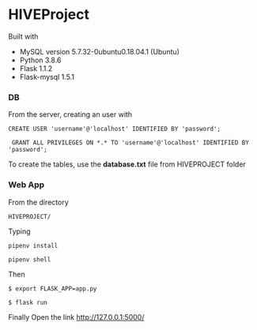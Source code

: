 # HIVEProject
Built with
* MySQL version 5.7.32-0ubuntu0.18.04.1 (Ubuntu)
* Python 3.8.6
* Flask 1.1.2
* Flask-mysql 1.5.1

### DB
From the server, creating an user with
 ```
 CREATE USER 'username'@'localhost' IDENTIFIED BY 'password';
 ```
```
 GRANT ALL PRIVILEGES ON *.* TO 'username'@'localhost' IDENTIFIED BY 'password';
```

To create the tables, use the **database.txt** file from HIVEPROJECT folder

### Web App
From the directory
 ```
 HIVEPROJECT/ 
 ```

Typing
  ```
 pipenv install
 ```
 ```
 pipenv shell 
 ```

 Then
```
$ export FLASK_APP=app.py
```

```
$ flask run
```

Finally
Open the link http://127.0.0.1:5000/





